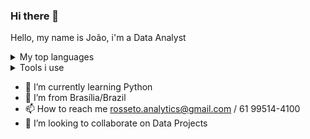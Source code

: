 ### Hi there 👋

Hello, my name is João, i'm a Data Analyst

<details>
<summary>My top languages</summary>

| Rank | Languages |
|-----:|-----------|
|     1| Python    |
|     2| SQL       |
|     3| DAX (PBI) |

</details>

<details>
<summary>Tools i use</summary>

| Tools     |
|-----------|
| Power BI  |
| Looker    |
| Tableau   |
| Big Query |
| DBT       |
| Fivetran  |
| Airflow   |
| Excel     |
| Hubspot   |
| GTM       |
| Zapier    |

</details>

- 🌱 I’m currently learning Python
- 🔭 I’m from Brasília/Brazil
- 📫 How to reach me rosseto.analytics@gmail.com / 61 99514-4100
- 👯 I’m looking to collaborate on Data Projects

             
